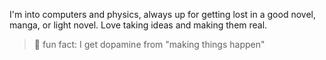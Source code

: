 I'm into computers and physics, always up for getting lost in a good novel, manga, or light novel. Love taking ideas and making them real.
> 🤫 fun fact: I get dopamine from "making things happen"
